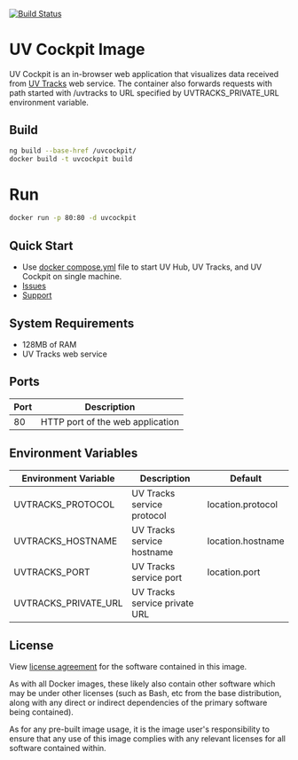 [![Build Status](https://codebuild.us-west-2.amazonaws.com/badges?uuid=eyJlbmNyeXB0ZWREYXRhIjoidVBIOThUQlpSeGhzRjQwNUw4TFEySFcxWXE4NFRpaE1wemZ5d3pNcGR6TU5JZmRUZDkwMmVqQzVsaUQxaGQyUmM4eXgrVjBEVlJ3dUZPOFBTRGJGWDNBPSIsIml2UGFyYW1ldGVyU3BlYyI6IjNpOUV3VnhlSlNkWEI3QnQiLCJtYXRlcmlhbFNldFNlcmlhbCI6MX0%3D&branch=master)](https://us-west-2.console.aws.amazon.com/codebuild/home?region=us-west-2#/projects/UVCockpit/view)

# UV Cockpit Image

UV Cockpit is an in-browser web application that visualizes data received from [UV Tracks](http://envirover.com/docs/uvtracks.html) web service. The container also forwards requests with path started with /uvtracks to URL specified by UVTRACKS_PRIVATE_URL environment variable.

## Build

```bash
ng build --base-href /uvcockpit/
docker build -t uvcockpit build
```

# Run

```bash
docker run -p 80:80 -d uvcockpit
```

## Quick Start

- Use [docker compose.yml](https://s3-us-west-2.amazonaws.com/envirover/spl/2.2.0/docker-compose.yml) file to start UV Hub, UV Tracks, and UV Cockpit on single machine.
- [Issues](https://github.com/envirover/support/issues)
- [Support](http://envirover.com/support/)

## System Requirements

- 128MB of RAM
- UV Tracks web service

## Ports

| Port  | Description                      |
|-------|----------------------------------|
| 80    | HTTP port of the web application |

## Environment Variables

| Environment Variable | Description                | Default          |
|----------------------|----------------------------|------------------|
| UVTRACKS_PROTOCOL    | UV Tracks service protocol |location.protocol |
| UVTRACKS_HOSTNAME    | UV Tracks service hostname |location.hostname |
| UVTRACKS_PORT        | UV Tracks service port     | location.port    |
| UVTRACKS_PRIVATE_URL | UV Tracks service private URL |               |

## License

View [license agreement](http://envirover.com/docs/uvhub-eula.html) for the software contained in this image.

As with all Docker images, these likely also contain other software which may be under other licenses (such as Bash, etc from the base distribution, along with any direct or indirect dependencies of the primary software being contained).

As for any pre-built image usage, it is the image user's responsibility to ensure that any use of this image complies with any relevant licenses for all software contained within.
